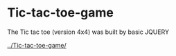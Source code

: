 # Tic-tac-toe-game
The Tic tac toe (version 4x4) was built by basic JQUERY

<a href="https://harryguci.github.io/Tic-tac-toe-game/">../Tic-tac-toe-game/</a>
